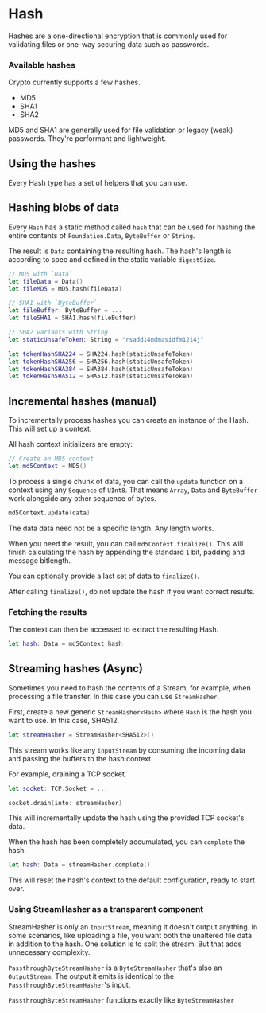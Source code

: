# Hash

Hashes are a one-directional encryption that is commonly used for validating files or one-way securing data such as passwords.

### Available hashes

Crypto currently supports a few hashes.

- MD5
- SHA1
- SHA2

MD5 and SHA1 are generally used for file validation or legacy (weak) passwords. They're performant and lightweight.

## Using the hashes

Every Hash type has a set of helpers that you can use.

## Hashing blobs of data

Every `Hash` has a static method called `hash` that can be used for hashing the entire contents of `Foundation.Data`, `ByteBuffer` or `String`.

The result is `Data` containing the resulting hash. The hash's length is according to spec and defined in the static variable `digestSize`.

```swift
// MD5 with `Data`
let fileData = Data()
let fileMD5 = MD5.hash(fileData)

// SHA1 with `ByteBuffer`
let fileBuffer: ByteBuffer = ...
let fileSHA1 = SHA1.hash(fileBuffer)

// SHA2 variants with String
let staticUnsafeToken: String = "rsadd14ndmasidfm12i4j"

let tokenHashSHA224 = SHA224.hash(staticUnsafeToken)
let tokenHashSHA256 = SHA256.hash(staticUnsafeToken)
let tokenHashSHA384 = SHA384.hash(staticUnsafeToken)
let tokenHashSHA512 = SHA512.hash(staticUnsafeToken)
```

## Incremental hashes (manual)

To incrementally process hashes you can create an instance of the Hash. This will set up a context.

All hash context initializers are empty:

```swift
// Create an MD5 context
let md5Context = MD5()
```

To process a single chunk of data, you can call the `update` function on a context using any `Sequence` of `UInt8`. That means `Array`, `Data` and `ByteBuffer` work alongside any other sequence of bytes.

```swift
md5Context.update(data)
```

The data data need not be a specific length. Any length works.

When you need the result, you can call `md5Context.finalize()`. This will finish calculating the hash by appending the standard `1` bit, padding and message bitlength.

You can optionally provide a last set of data to `finalize()`.

After calling `finalize()`, do not update the hash if you want correct results.

### Fetching the results

The context can then be accessed to extract the resulting Hash.

```swift
let hash: Data = md5Context.hash
```

## Streaming hashes (Async)

Sometimes you need to hash the contents of a Stream, for example, when processing a file transfer. In this case you can use `StreamHasher`.

First, create a new generic `StreamHasher<Hash>` where `Hash` is the hash you want to use. In this case, SHA512.

```swift
let streamHasher = StreamHasher<SHA512>()
```

This stream works like any `inputStream` by consuming the incoming data and passing the buffers to the hash context.

For example, draining a TCP socket.

```swift
let socket: TCP.Socket = ...

socket.drain(into: streamHasher)
```

This will incrementally update the hash using the provided TCP socket's data.

When the hash has been completely accumulated, you can `complete` the hash.

```swift
let hash: Data = streamHasher.complete()
```

This will reset the hash's context to the default configuration, ready to start over.

### Using StreamHasher as a transparent component

StreamHasher is only an `InputStream`, meaning it doesn't output anything. In some scenarios, like uploading a file, you want both the unaltered file data in addition to the hash. One solution is to split the stream. But that adds unnecessary complexity.

`PassthroughByteStreamHasher` is a `ByteStreamHasher` that's also an `OutputStream`. The output it emits is identical to the `PassthroughByteStreamHasher`'s input.

`PassthroughByteStreamHasher` functions exactly like `ByteStreamHasher`
